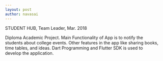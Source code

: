 ```yaml
---
layout: post
author: navasai
---
```

STUDENT HUB, Team Leader, Mar. 2018

Diploma Academic Project. Main Functionality of App is to notify the students about college events.
Other features in the app like sharing books, time tables, and ideas.
Dart Programming and Flutter SDK is used to develop the application.
